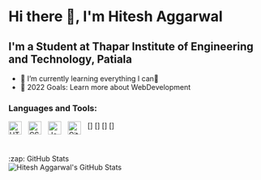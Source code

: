 # Hi there 👋, I'm Hitesh Aggarwal

## I'm a Student at Thapar Institute of Engineering and Technology, Patiala

- 🌱 I’m currently learning everything I can🤣
- 🥅 2022 Goals: Learn more about WebDevelopment

### Languages and Tools:

[<img align="left" alt="HTML5" width="26px" src="https://cdn.jsdelivr.net/gh/devicons/devicon/icons/html5/html5-original.svg" style="padding-right:10px;" />]
[<img align="left" alt="CSS3" width="26px" src="https://cdn.jsdelivr.net/gh/devicons/devicon/icons/css3/css3-original.svg" style="padding-right:10px;" />]
[<img align="left" alt="JavaScript" width="26px" src="https://cdn.jsdelivr.net/gh/devicons/devicon/icons/javascript/javascript-original.svg" style="padding-right:10px;" />]
[<img align="left" alt="Git" width="26px" src="https://cdn.jsdelivr.net/gh/devicons/devicon/icons/git/git-original.svg" style="padding-right:10px;" />]

<br />
<br />
<summary>:zap: GitHub Stats</summary>
<img align="left" alt="Hitesh Aggarwal's GitHub Stats" src="https://github-readme-stats.vercel.app/api?username="Hitesh Aggarwal"&show_icons=true&hide_border=false&title_color=ff652f&icon_color=FFE400&bg_color=09131B&text_color=ffffff&border_color=0c1a25" />
